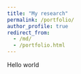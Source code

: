 ```yaml
---
title: "My research"
permalink: /portfolio/
author_profile: true
redirect_from: 
  - /md/
  - /portfolio.html
---
```



Hello world








